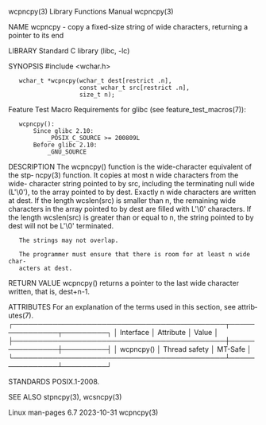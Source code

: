 wcpncpy(3)                 Library Functions Manual                 wcpncpy(3)

NAME
       wcpncpy  -  copy  a  fixed-size  string of wide characters, returning a
       pointer to its end

LIBRARY
       Standard C library (libc, -lc)

SYNOPSIS
       #include <wchar.h>

       wchar_t *wcpncpy(wchar_t dest[restrict .n],
                        const wchar_t src[restrict .n],
                        size_t n);

   Feature Test Macro Requirements for glibc (see feature_test_macros(7)):

       wcpncpy():
           Since glibc 2.10:
               _POSIX_C_SOURCE >= 200809L
           Before glibc 2.10:
               _GNU_SOURCE

DESCRIPTION
       The wcpncpy() function is the wide-character  equivalent  of  the  stp‐
       ncpy(3)  function.   It copies at most n wide characters from the wide-
       character string pointed to by src, including the terminating null wide
       (L'\0'), to the array pointed to by dest.  Exactly  n  wide  characters
       are  written at dest.  If the length wcslen(src) is smaller than n, the
       remaining wide characters in the array pointed to by  dest  are  filled
       with  L'\0'  characters.   If the length wcslen(src) is greater than or
       equal to n, the string pointed to by dest will not be L'\0' terminated.

       The strings may not overlap.

       The programmer must ensure that there is room for at least n wide char‐
       acters at dest.

RETURN VALUE
       wcpncpy() returns a pointer to the last wide  character  written,  that
       is, dest+n-1.

ATTRIBUTES
       For  an  explanation  of  the  terms  used in this section, see attrib‐
       utes(7).
       ┌───────────────────────────────────────────┬───────────────┬─────────┐
       │ Interface                                 │ Attribute     │ Value   │
       ├───────────────────────────────────────────┼───────────────┼─────────┤
       │ wcpncpy()                                 │ Thread safety │ MT-Safe │
       └───────────────────────────────────────────┴───────────────┴─────────┘

STANDARDS
       POSIX.1-2008.

SEE ALSO
       stpncpy(3), wcsncpy(3)

Linux man-pages 6.7               2023-10-31                        wcpncpy(3)
